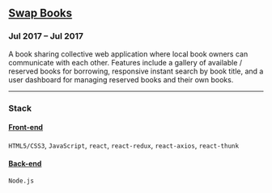 ## [Swap Books](https://swapbooks.online)
### Jul 2017 – Jul 2017
A book sharing collective web application where local book owners can communicate with each other. Features include a gallery of available / reserved books for borrowing, responsive instant search by book title, and a user dashboard for managing reserved books and their own books.

---

### Stack
#### [Front-end](https://github.com/claussian/wdi-project-3-frontend)
`HTML5/CSS3`, `JavaScript`, `react`, `react-redux`, `react-axios`, `react-thunk`
#### [Back-end](https://github.com/claussian/wdi-project-3-backend)
`Node.js`
